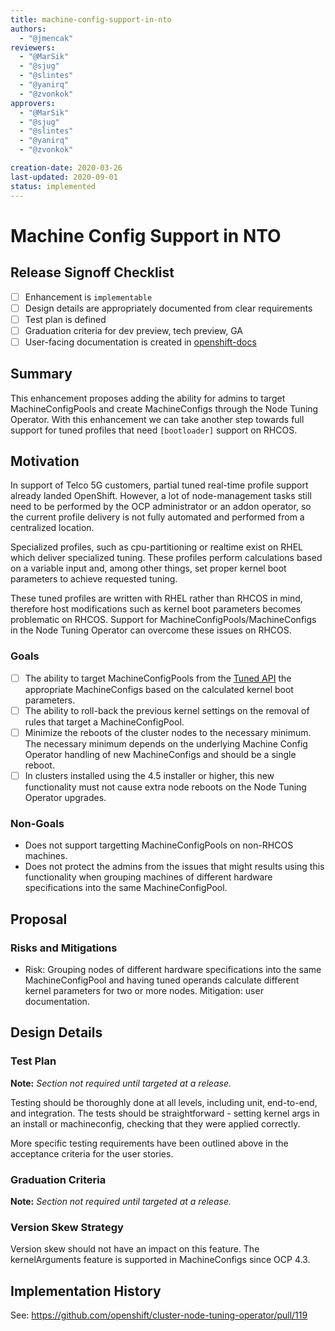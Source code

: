 ```yaml
---
title: machine-config-support-in-nto
authors:
  - "@jmencak"
reviewers:
  - "@MarSik"
  - "@sjug"
  - "@slintes"
  - "@yanirq"
  - "@zvonkok"
approvers:
  - "@MarSik"
  - "@sjug"
  - "@slintes"
  - "@yanirq"
  - "@zvonkok"

creation-date: 2020-03-26
last-updated: 2020-09-01
status: implemented
---
```


# Machine Config Support in NTO

## Release Signoff Checklist

- [ ] Enhancement is `implementable`
- [ ] Design details are appropriately documented from clear requirements
- [ ] Test plan is defined
- [ ] Graduation criteria for dev preview, tech preview, GA
- [ ] User-facing documentation is created in [openshift-docs](https://github.com/openshift/openshift-docs/)

## Summary

This enhancement proposes adding the ability for admins to target MachineConfigPools
and create MachineConfigs through the Node Tuning Operator.  With this enhancement we
can take another step towards full support for tuned profiles that need `[bootloader]`
support on RHCOS.

## Motivation

In support of Telco 5G customers, partial tuned real-time profile support
already landed OpenShift.  However, a lot of node-management tasks still need to be
performed by the OCP administrator or an addon operator, so the current profile
delivery is not fully automated and performed from a centralized location.

Specialized profiles, such as cpu-partitioning or realtime exist on RHEL which
deliver specialized tuning.  These profiles perform calculations based on a
variable input and, among other things, set proper kernel boot parameters
to achieve requested tuning.

These tuned profiles are written with RHEL rather than RHCOS in mind, therefore
host modifications such as kernel boot parameters becomes problematic on RHCOS.
Support for MachineConfigPools/MachineConfigs in the Node Tuning Operator can
overcome these issues on RHCOS.

### Goals

- [ ] The ability to target MachineConfigPools from the
  [Tuned API](https://github.com/openshift/cluster-node-tuning-operator/blob/master/pkg/apis/tuned/v1/tuned_types.go)
  the appropriate MachineConfigs based on the calculated kernel boot parameters.
- [ ] The ability to roll-back the previous kernel settings on the removal of
  rules that target a MachineConfigPool.
- [ ] Minimize the reboots of the cluster nodes to the necessary minimum.  The
  necessary minimum depends on the underlying Machine Config Operator handling
  of new MachineConfigs and should be a single reboot.
- [ ] In clusters installed using the 4.5 installer or higher, this new
  functionality must not cause extra node reboots on the Node Tuning Operator
  upgrades.

### Non-Goals

- Does not support targetting MachineConfigPools on non-RHCOS machines.
- Does not protect the admins from the issues that might results using this
  functionality when grouping machines of different hardware specifications
  into the same MachineConfigPool.

## Proposal

### Risks and Mitigations

- Risk: Grouping nodes of different hardware specifications into the same
  MachineConfigPool and having tuned operands calculate different kernel
  parameters for two or more nodes.
  Mitigation: user documentation.

## Design Details

### Test Plan

**Note:** *Section not required until targeted at a release.*

Testing should be thoroughly done at all levels, including unit, end-to-end, and
integration. The tests should be straightforward - setting kernel args in an
install or machineconfig, checking that they were applied correctly.

More specific testing requirements have been outlined above in the acceptance
criteria for the user stories.

### Graduation Criteria

**Note:** *Section not required until targeted at a release.*

### Version Skew Strategy

Version skew should not have an impact on this feature.  The kernelArguments feature
is supported in MachineConfigs since OCP 4.3.

## Implementation History

See: https://github.com/openshift/cluster-node-tuning-operator/pull/119
